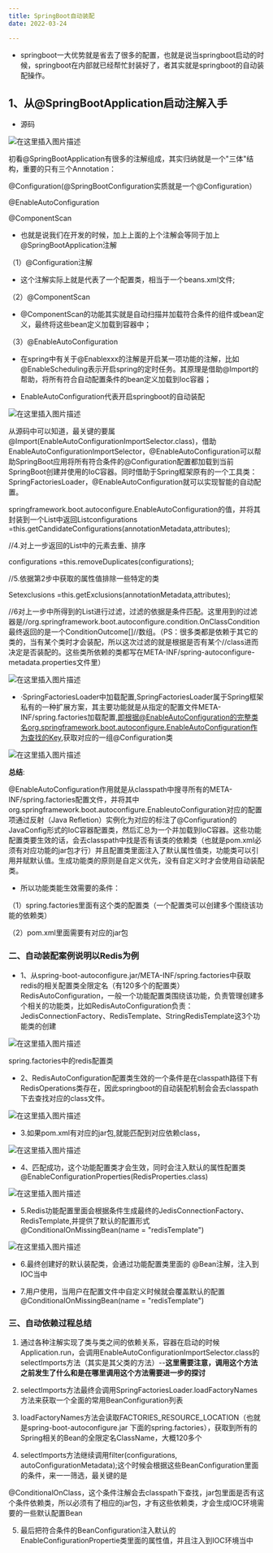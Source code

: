 ```yaml
---
title: SpringBoot自动装配
date: 2022-03-24

---
```


* springboot一大优势就是省去了很多的配置，也就是说当springboot启动的时候，springboot在内部就已经帮忙封装好了，者其实就是springboot的自动装配操作。

## 1、从@SpringBootApplication启动注解入手

* 源码

![在这里插入图片描述](https://img-blog.csdnimg.cn/5ad0d2de029a4d688111921162075510.png?x-oss-process=image/watermark,type_d3F5LXplbmhlaQ,shadow_50,text_Q1NETiBAbGVlZGNvZGVKb2huMDE=,size_20,color_FFFFFF,t_70,g_se,x_16)

初看@SpringBootApplication有很多的注解组成，其实归纳就是一个"三体"结构，重要的只有三个Annotation：

@Configuration(@SpringBootConfiguration实质就是一个@Configuration）

@EnableAutoConfiguration

@ComponentScan

* 也就是说我们在开发的时候，加上上面的上个注解会等同于加上@SpringBootApplication注解

（1）@Configuration注解

* 这个注解实际上就是代表了一个配置类，相当于一个beans.xml文件;

（2）@ComponentScan

* @ComponentScan的功能其实就是自动扫描并加载符合条件的组件或bean定义，最终将这些bean定义加载到容器中；

（3）@EnableAutoConfiguration

* 在spring中有关于@Enablexxx的注解是开启某一项功能的注解，比如@EnableScheduling表示开启spring的定时任务。其原理是借助@Import的帮助，将所有符合自动配置条件的bean定义加载到Ioc容器；
 
* EnableAutoConfiguration代表开启springboot的自动装配

![在这里插入图片描述](https://img-blog.csdnimg.cn/2de5425248c7429d9d9a8cb6680b6b1b.png?x-oss-process=image/watermark,type_d3F5LXplbmhlaQ,shadow_50,text_Q1NETiBAbGVlZGNvZGVKb2huMDE=,size_20,color_FFFFFF,t_70,g_se,x_16)

从源码中可以知道，最关键的要属@Import(EnableAutoConfigurationImportSelector.class)，借助EnableAutoConfigurationImportSelector，@EnableAutoConfiguration可以帮助SpringBoot应用将所有符合条件的@Configuration配置都加载到当前SpringBoot创建并使用的IoC容器。同时借助于Spring框架原有的一个工具类：SpringFactoriesLoader，@EnableAutoConfiguration就可以实现智能的自动配置。

springframework.boot.autoconfigure.EnableAutoConfiguration的值，并将其封装到一个List中返回List<String>configurations =this.getCandidateConfigurations(annotationMetadata,attributes);

//4.对上一步返回的List中的元素去重、排序

configurations =this.removeDuplicates(configurations);

//5.依据第2步中获取的属性值排除一些特定的类

Set<String>exclusions =this.getExclusions(annotationMetadata,attributes);

//6对上一步中所得到的List进行过滤，过滤的依据是条件匹配。这里用到的过滤器是//org.springframework.boot.autoconfigure.condition.OnClassCondition最终返回的是一个ConditionOutcome[]//数组。（PS：很多类都是依赖于其它的类的，当有某个类时才会装配，所以这次过滤的就是根据是否有某个//class进而决定是否装配的。这些类所依赖的类都写在META-INF/spring-autoconfigure-metadata.properties文件里）

![在这里插入图片描述](https://img-blog.csdnimg.cn/9f51c2018266490cb9a57530a9874b7a.png?x-oss-process=image/watermark,type_d3F5LXplbmhlaQ,shadow_50,text_Q1NETiBAbGVlZGNvZGVKb2huMDE=,size_20,color_FFFFFF,t_70,g_se,x_16)

* ·SpringFactoriesLoader中加载配置,SpringFactoriesLoader属于Spring框架私有的一种扩展方案，其主要功能就是从指定的配置文件META-INF/spring.factories加载配置,即根据@EnableAutoConfiguration的完整类名org.springframework.boot.autoconfigure.EnableAutoConfiguration作为查找的Key,获取对应的一组@Configuration类

![在这里插入图片描述](https://img-blog.csdnimg.cn/2c782de64fae47e9b0276c815767ae11.png?x-oss-process=image/watermark,type_d3F5LXplbmhlaQ,shadow_50,text_Q1NETiBAbGVlZGNvZGVKb2huMDE=,size_20,color_FFFFFF,t_70,g_se,x_16)

**总结**:  

@EnableAutoConfiguration作用就是从classpath中搜寻所有的META-INF/spring.factories配置文件，并将其中org.springframework.boot.autoconfigure.EnableutoConfiguration对应的配置项通过反射（Java Refletion）实例化为对应的标注了@Configuration的JavaConfig形式的IoC容器配置类，然后汇总为一个并加载到IoC容器。这些功能配置类要生效的话，会去classpath中找是否有该类的依赖类（也就是pom.xml必须有对应功能的jar包才行）并且配置类里面注入了默认属性值类，功能类可以引用并赋默认值。生成功能类的原则是自定义优先，没有自定义时才会使用自动装配类。

* 所以功能类能生效需要的条件：

（1）spring.factories里面有这个类的配置类（一个配置类可以创建多个围绕该功能的依赖类）

（2）pom.xml里面需要有对应的jar包

### 二、自动装配案例说明以Redis为例

* 1、从spring-boot-autoconfigure.jar/META-INF/spring.factories中获取redis的相关配置类全限定名（有120多个的配置类）RedisAutoConfiguration，一般一个功能配置类围绕该功能，负责管理创建多个相关的功能类，比如RedisAutoConfiguration负责：JedisConnectionFactory、RedisTemplate、StringRedisTemplate这3个功能类的创建


![在这里插入图片描述](https://img-blog.csdnimg.cn/495ae01a30754c02a9358f4d741a59b3.png?x-oss-process=image/watermark,type_d3F5LXplbmhlaQ,shadow_50,text_Q1NETiBAbGVlZGNvZGVKb2huMDE=,size_20,color_FFFFFF,t_70,g_se,x_16)

spring.factories中的redis配置类

* 2、RedisAutoConfiguration配置类生效的一个条件是在classpath路径下有RedisOperations类存在，因此springboot的自动装配机制会会去classpath下去查找对应的class文件。

![在这里插入图片描述](https://img-blog.csdnimg.cn/2e10dfab278b4ca3aab6927aac06a519.png)

* 3.如果pom.xml有对应的jar包,就能匹配到对应依赖class，

![在这里插入图片描述](https://img-blog.csdnimg.cn/661f001cfda1446da000fcd87d3b3cd7.png)

* 4、匹配成功，这个功能配置类才会生效，同时会注入默认的属性配置类@EnableConfigurationProperties(RedisProperties.class)

![在这里插入图片描述](https://img-blog.csdnimg.cn/fc4d868285184d3292c0c3268b2998bc.png?x-oss-process=image/watermark,type_d3F5LXplbmhlaQ,shadow_50,text_Q1NETiBAbGVlZGNvZGVKb2huMDE=,size_18,color_FFFFFF,t_70,g_se,x_16)

* 5.Redis功能配置里面会根据条件生成最终的JedisConnectionFactory、RedisTemplate,并提供了默认的配置形式@ConditionalOnMissingBean(name = "redisTemplate")

![在这里插入图片描述](https://img-blog.csdnimg.cn/12dcd05990dd4a589533864a12ee809e.png?x-oss-process=image/watermark,type_d3F5LXplbmhlaQ,shadow_50,text_Q1NETiBAbGVlZGNvZGVKb2huMDE=,size_20,color_FFFFFF,t_70,g_se,x_16)

* 6.最终创建好的默认装配类，会通过功能配置类里面的 @Bean注解，注入到IOC当中

* 7.用户使用，当用户在配置文件中自定义时候就会覆盖默认的配置@ConditionalOnMissingBean(name = "redisTemplate")

### 三、自动依赖过程总结

1. 通过各种注解实现了类与类之间的依赖关系，容器在启动的时候Application.run，会调用EnableAutoConfigurationImportSelector.class的selectImports方法（其实是其父类的方法）--**这里需要注意，调用这个方法之前发生了什么和是在哪里调用这个方法需要进一步的探讨**

2. selectImports方法最终会调用SpringFactoriesLoader.loadFactoryNames方法来获取一个全面的常用BeanConfiguration列表

3. loadFactoryNames方法会读取FACTORIES_RESOURCE_LOCATION（也就是spring-boot-autoconfigure.jar 下面的spring.factories），获取到所有的Spring相关的Bean的全限定名ClassName，大概120多个

4. selectImports方法继续调用filter(configurations, autoConfigurationMetadata);这个时候会根据这些BeanConfiguration里面的条件，来一一筛选，最关键的是

@ConditionalOnClass，这个条件注解会去classpath下查找，jar包里面是否有这个条件依赖类，所以必须有了相应的jar包，才有这些依赖类，才会生成IOC环境需要的一些默认配置Bean

5. 最后把符合条件的BeanConfiguration注入默认的EnableConfigurationPropertie类里面的属性值，并且注入到IOC环境当中


